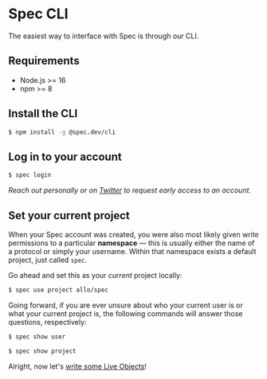 # Spec CLI

The easiest way to interface with Spec is through our CLI.

## Requirements

* Node.js >= 16
* npm >= 8

## Install the CLI

```bash
$ npm install -g @spec.dev/cli
```

## Log in to your account

```bash
$ spec login
```

*Reach out personally or on [Twitter](https://twitter.com/SpecDotDev) to request early access to an account.*

## Set your current project

When your Spec account was created, you were also most likely given write permissions to a particular **namespace** — this is usually either the name of a protocol or simply your username. Within that namespace exists a default project, just called `spec`. 

Go ahead and set this as your *current* project locally:

```bash
$ spec use project allo/spec
```

Going forward, if you are ever unsure about who your current user is or what your current project is, the following commands will answer those questions, respectively:

```bash
$ spec show user
```

```bash
$ spec show project
```

Alright, now let's [write some Live Objects](./Writing-Live-Objects.md)!